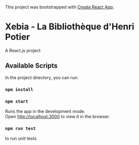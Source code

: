 This project was bootstrapped with [Create React App](https://github.com/facebook/create-react-app).

# Xebia - La Bibliothèque d'Henri Potier

A React.js project
## Available Scripts

In the project directory, you can run:

### `npm install`

### `npm start`

Runs the app in the development mode.<br />
Open [http://localhost:3000](http://localhost:3000) to view it in the browser.

### `npm run test`
to run unit tests



